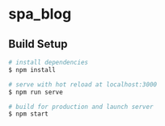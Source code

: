 # spa_blog

## Build Setup

```bash
# install dependencies
$ npm install

# serve with hot reload at localhost:3000
$ npm run serve

# build for production and launch server
$ npm start
```
